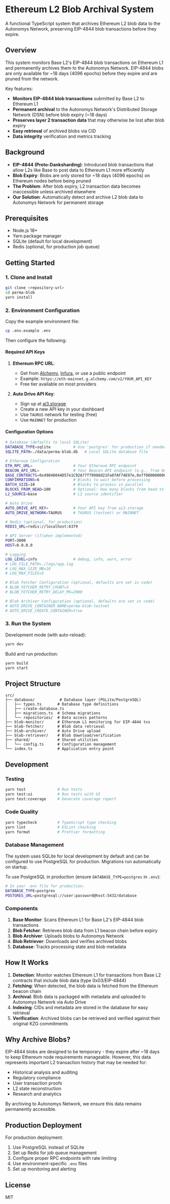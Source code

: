 # Ethereum L2 Blob Archival System

A functional TypeScript system that archives Ethereum L2 blob data to the Autonomys Network, preserving EIP-4844 blob transactions before they expire.

## Overview

This system monitors Base L2's EIP-4844 blob transactions on Ethereum L1 and permanently archives them to the Autonomys Network. EIP-4844 blobs are only available for ~18 days (4096 epochs) before they expire and are pruned from the network.

Key features:
- **Monitors EIP-4844 blob transactions** submitted by Base L2 to Ethereum L1
- **Permanent archival** to the Autonomys Network's Distributed Storage Network (DSN) before blob expiry (~18 days)
- **Preserves layer 2 transaction data** that may otherwise be lost after blob expiry
- **Easy retrieval** of archived blobs via CID
- **Data integrity** verification and metrics tracking

## Background

- **EIP-4844 (Proto-Danksharding)**: Introduced blob transactions that allow L2s like Base to post data to Ethereum L1 more efficiently
- **Blob Expiry**: Blobs are only stored for ~18 days (4096 epochs) on Ethereum nodes before being pruned
- **The Problem**: After blob expiry, L2 transaction data becomes inaccessible unless archived elsewhere
- **Our Solution**: Automatically detect and archive L2 blob data to Autonomys Network for permanent storage

## Prerequisites

- Node.js 18+ 
- Yarn package manager
- SQLite (default for local development)
- Redis (optional, for production job queue)

## Getting Started

### 1. Clone and Install

```bash
git clone <repository-url>
cd perma-blob
yarn install
```

### 2. Environment Configuration

Copy the example environment file:

```bash
cp .env.example .env
```

Then configure the following:

#### Required API Keys

1. **Ethereum RPC URL**: 
   - Get from [Alchemy](https://www.alchemy.com/), [Infura](https://infura.io/), or use a public endpoint
   - Example: `https://eth-mainnet.g.alchemy.com/v2/YOUR_API_KEY`
   - Free tier available on most providers

2. **Auto Drive API Key**:
   - Sign up at [ai3.storage](https://ai3.storage)
   - Create a new API key in your dashboard
   - Use `TAURUS` network for testing (free)
   - Use `MAINNET` for production

#### Configuration Options

```bash
# Database (defaults to local SQLite)
DATABASE_TYPE=sqlite          # Use 'postgres' for production if needed
SQLITE_PATH=./data/perma-blob.db   # Local SQLite database file

# Ethereum Configuration  
ETH_RPC_URL=                  # Your Ethereum RPC endpoint
BEACON_API_URL=               # Your Beacon API endpoint (e.g., from QuickNode)
BASE_CONTRACTS=0x49048044D57e1C92A77f79988d21Fa8fAF74E97e,0xff00000000000000000000000000000000008453  # Base L2 contracts
CONFIRMATIONS=6               # Blocks to wait before processing
BATCH_SIZE=10                 # Blocks to process in parallel
BLOCKS_FROM_HEAD=100          # Optional: How many blocks from head to start if no DB state. 0 to start from earliest possible.
L2_SOURCE=base                # L2 source identifier

# Auto Drive
AUTO_DRIVE_API_KEY=           # Your API key from ai3.storage
AUTO_DRIVE_NETWORK=TAURUS     # TAURUS (testnet) or MAINNET

# Redis (optional, for production)
REDIS_URL=redis://localhost:6379

# API Server (if/when implemented)
PORT=3000
HOST=0.0.0.0

# Logging
LOG_LEVEL=info                # debug, info, warn, error
# LOG_FILE_PATH=./logs/app.log
# LOG_MAX_SIZE_MB=10
# LOG_MAX_FILES=5

# Blob Fetcher Configuration (optional, defaults are set in code)
# BLOB_FETCHER_RETRY_COUNT=3
# BLOB_FETCHER_RETRY_DELAY_MS=2000

# Blob Archiver Configuration (optional, defaults are set in code)
# AUTO_DRIVE_CONTAINER_NAME=perma-blob-testnet
# AUTO_DRIVE_CREATE_CONTAINER=true
```

### 3. Run the System

Development mode (with auto-reload):
```bash
yarn dev
```

Build and run production:
```bash
yarn build
yarn start
```

## Project Structure

```
src/
├── database/           # Database layer (PGLite/PostgreSQL)
│   ├── types.ts       # Database type definitions
│   ├── create-database.ts
│   ├── migrations.ts  # Schema migrations
│   └── repositories/  # Data access patterns
├── blob-monitor/      # Ethereum L1 monitoring for EIP-4844 txs
├── blob-fetcher/      # Blob data retrieval
├── blob-archiver/     # Auto Drive upload
├── blob-retriever/    # Blob download/verification
├── shared/            # Shared utilities
│   └── config.ts      # Configuration management
└── index.ts           # Application entry point
```

## Development

### Testing

```bash
yarn test              # Run tests
yarn test:ui           # Run tests with UI
yarn test:coverage     # Generate coverage report
```

### Code Quality

```bash
yarn typecheck         # TypeScript type checking
yarn lint              # ESLint checking
yarn format            # Prettier formatting
```

### Database Management

The system uses SQLite for local development by default and can be configured to use PostgreSQL for production. Migrations run automatically on startup.

To use PostgreSQL in production (ensure `DATABASE_TYPE=postgres` in `.env`):
```bash
# In your .env file for production:
DATABASE_TYPE=postgres
POSTGRES_URL=postgresql://user:password@host:5432/database
```

### Components

1. **Base Monitor**: Scans Ethereum L1 for Base L2's EIP-4844 blob transactions
2. **Blob Fetcher**: Retrieves blob data from L1 beacon chain before expiry
3. **Blob Archiver**: Uploads blobs to Autonomys Network
4. **Blob Retriever**: Downloads and verifies archived blobs
5. **Database**: Tracks processing state and blob metadata

## How It Works

1. **Detection**: Monitor watches Ethereum L1 for transactions from Base L2 contracts that include blob data (type 0x03/EIP-4844)
2. **Fetching**: When detected, the blob data is fetched from the Ethereum beacon chain
3. **Archival**: Blob data is packaged with metadata and uploaded to Autonomys Network via Auto Drive
4. **Indexing**: CIDs and metadata are stored in the database for easy retrieval
5. **Verification**: Archived blobs can be retrieved and verified against their original KZG commitments

## Why Archive Blobs?

EIP-4844 blobs are designed to be temporary - they expire after ~18 days to keep Ethereum node requirements manageable. However, this data represents important L2 transaction history that may be needed for:

- Historical analysis and auditing
- Regulatory compliance
- User transaction proofs
- L2 state reconstruction
- Research and analytics

By archiving to Autonomys Network, we ensure this data remains permanently accessible.

## Production Deployment

For production deployment:

1. Use PostgreSQL instead of SQLite
2. Set up Redis for job queue management
3. Configure proper RPC endpoints with rate limiting
4. Use environment-specific `.env` files
5. Set up monitoring and alerting

## License

MIT 